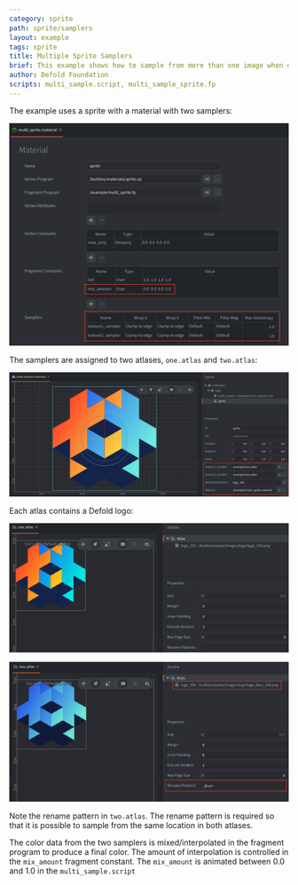 ```yaml
---
category: sprite
path: sprite/samplers
layout: example
tags: sprite
title: Multiple Sprite Samplers
brief: This example shows how to sample from more than one image when drawing a sprite
author: Defold Foundation
scripts: multi_sample.script, multi_sample_sprite.fp
---
```


The example uses a sprite with a material with two samplers:

![](multi_sample_sprite_material.png)

The samplers are assigned to two atlases, `one.atlas` and `two.atlas`:

![](multi_sample_collection.png)

Each atlas contains a Defold logo:

![](one_atlas.png)

![](two_atlas.png)

Note the rename pattern in `two.atlas`. The rename pattern is required so that it is possible to sample from the same location in both atlases. 

The color data from the two samplers is mixed/interpolated in the fragment program to produce a final color. The amount of interpolation is controlled in the `mix_amount` fragment constant. The `mix_amount` is animated between 0.0 and 1.0 in the `multi_sample.script`
